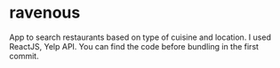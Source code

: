 # ravenous
App to search restaurants based on type of cuisine and location.
I used ReactJS, Yelp API. 
You can find the code before bundling in the first commit. 
